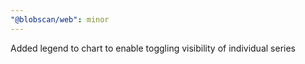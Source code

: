 ```yaml
---
"@blobscan/web": minor
---
```


Added legend to chart to enable toggling visibility of individual series
